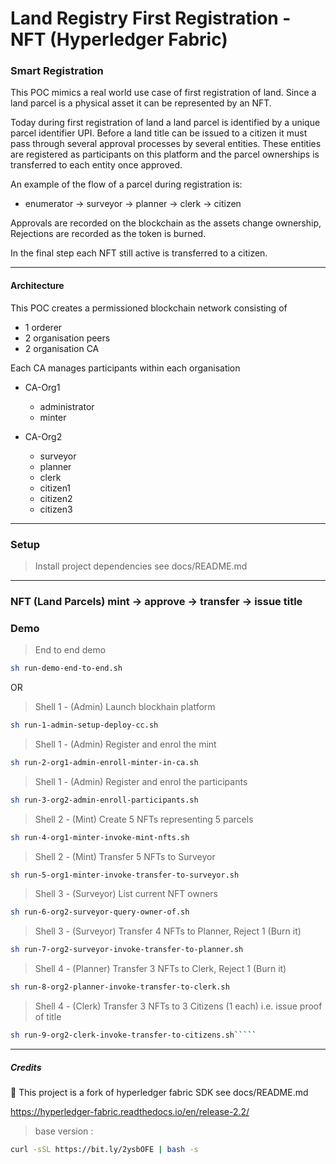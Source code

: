 # Land Registry First Registration - NFT (Hyperledger Fabric)

### Smart Registration  

This POC mimics a real world use case of first registration of land. Since a land parcel is a physical asset
it can be represented by an NFT.

Today during first registration of land a land parcel is identified by a unique parcel identifier UPI. Before a land title
can be issued to a citizen it must pass through several approval processes by several entities. These entities are registered
as participants on this platform and the parcel ownerships is transferred to each entity once approved.

An example of the flow of a parcel during registration is:
- enumerator -> surveyor -> planner -> clerk -> citizen

Approvals are recorded on the blockchain as the assets change ownership, Rejections are recorded as the token is burned.

In the final step each NFT still active is transferred to a citizen.

---
#### Architecture   
This POC creates a permissioned blockchain network consisting of 
- 1 orderer
- 2 organisation peers
- 2 organisation CA

Each CA manages participants within each organisation 

- CA-Org1 
    - administrator
    - minter

- CA-Org2 
    - surveyor
    - planner
    - clerk
    - citizen1
    - citizen2
    - citizen3
---
### Setup
> Install project dependencies see docs/README.md

---
### NFT (Land Parcels) mint -> approve -> transfer -> issue title  



### Demo
> End to end demo
```bash
sh run-demo-end-to-end.sh 
```
OR

>Shell 1 - (Admin) Launch blockhain platform 
```bash
sh run-1-admin-setup-deploy-cc.sh
`````

>Shell 1 - (Admin) Register and enrol the mint 
```bash
sh run-2-org1-admin-enroll-minter-in-ca.sh
`````

>Shell 1 - (Admin) Register and enrol the participants 
```bash
sh run-3-org2-admin-enroll-participants.sh
`````

>Shell 2 - (Mint) Create 5 NFTs representing 5 parcels 
```bash
sh run-4-org1-minter-invoke-mint-nfts.sh
`````

>Shell 2 - (Mint) Transfer 5 NFTs to Surveyor 
```bash
sh run-5-org1-minter-invoke-transfer-to-surveyor.sh
`````

>Shell 3 - (Surveyor) List current NFT owners 
```bash
sh run-6-org2-surveyor-query-owner-of.sh  
`````

>Shell 3 - (Surveyor) Transfer 4 NFTs to Planner, Reject 1 (Burn it) 
```bash
sh run-7-org2-surveyor-invoke-transfer-to-planner.sh 
`````

>Shell 4 - (Planner) Transfer 3 NFTs to Clerk, Reject 1 (Burn it) 
```bash
sh run-8-org2-planner-invoke-transfer-to-clerk.sh 
`````

>Shell 4 - (Clerk) Transfer 3 NFTs to 3 Citizens (1 each) i.e. issue proof of title 
```bash
sh run-9-org2-clerk-invoke-transfer-to-citizens.sh`````
```

---
##### Credits
🙏 This project is a fork of hyperledger fabric SDK see docs/README.md

https://hyperledger-fabric.readthedocs.io/en/release-2.2/
> base version : 
```bash
curl -sSL https://bit.ly/2ysbOFE | bash -s
```